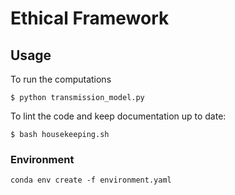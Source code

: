 # Ethical Framework

## Usage

To run the computations

```
$ python transmission_model.py
```

To lint the code and keep documentation up to date:

```
$ bash housekeeping.sh
```

### Environment

```
conda env create -f environment.yaml
```
